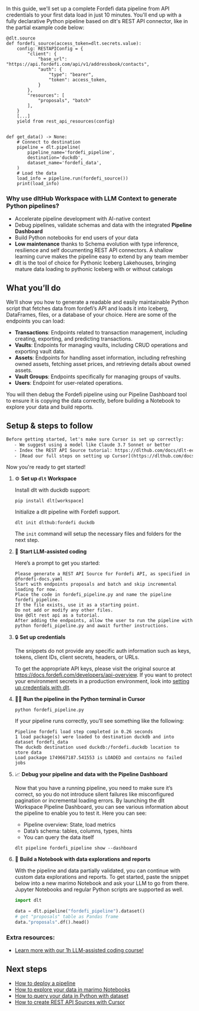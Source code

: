 In this guide, we'll set up a complete Fordefi data pipeline from API credentials to your first data load in just 10 minutes. You'll end up with a fully declarative Python pipeline based on dlt's REST API connector, like in the partial example code below:

```python-outcome
@dlt.source
def fordefi_source(access_token=dlt.secrets.value):
    config: RESTAPIConfig = {
        "client": {
            "base_url": "https://api.fordefi.com/api/v1/addressbook/contacts",
            "auth": {
                "type": "bearer",
                "token": access_token,
            }
        },
        "resources": [
            "proposals", "batch"
        ],
    }
    [...]
    yield from rest_api_resources(config)


def get_data() -> None:
    # Connect to destination
    pipeline = dlt.pipeline(
        pipeline_name='fordefi_pipeline',
        destination='duckdb',
        dataset_name='fordefi_data', 
    )
    # Load the data
    load_info = pipeline.run(fordefi_source())
    print(load_info) 
```

### Why use dltHub Workspace with LLM Context to generate Python pipelines?

- Accelerate pipeline development with AI-native context
- Debug pipelines, validate schemas and data with the integrated **Pipeline Dashboard**
- Build Python notebooks for end users of your data
- **Low maintenance** thanks to Schema evolution with type inference, resilience and self documenting REST API connectors. A shallow learning curve makes the pipeline easy to extend by any team member
- dlt is the tool of choice for Pythonic Iceberg Lakehouses, bringing mature data loading to pythonic Iceberg with or without catalogs

## What you’ll do

We’ll show you how to generate a readable and easily maintainable Python script that fetches data from fordefi’s API and loads it into Iceberg, DataFrames, files, or a database of your choice. Here are some of the endpoints you can load:

- **Transactions**: Endpoints related to transaction management, including creating, exporting, and predicting transactions.
- **Vaults**: Endpoints for managing vaults, including CRUD operations and exporting vault data.
- **Assets**: Endpoints for handling asset information, including refreshing owned assets, fetching asset prices, and retrieving details about owned assets.
- **Vault Groups**: Endpoints specifically for managing groups of vaults.
- **Users**: Endpoint for user-related operations.

You will then debug the Fordefi pipeline using our Pipeline Dashboard tool to ensure it is copying the data correctly, before building a Notebook to explore your data and build reports.

## Setup & steps to follow

```default
Before getting started, let's make sure Cursor is set up correctly:
   - We suggest using a model like Claude 3.7 Sonnet or better
   - Index the REST API Source tutorial: https://dlthub.com/docs/dlt-ecosystem/verified-sources/rest_api/ and add it to context as **@dlt rest api**
   - [Read our full steps on setting up Cursor](https://dlthub.com/docs/dlt-ecosystem/llm-tooling/cursor-restapi#23-configuring-cursor-with-documentation)
```

Now you're ready to get started!

1. ⚙️ **Set up `dlt` Workspace**
    
    Install dlt with duckdb support:
    ```shell
    pip install dlt[workspace]
    ```

    Initialize a dlt pipeline with Fordefi support.
    ```shell
    dlt init dlthub:fordefi duckdb
    ```

    The `init` command will setup the necessary files and folders for the next step.
    
2. 🤠 **Start LLM-assisted coding**
    
    Here’s a prompt to get you started:
    
    ```prompt
    Please generate a REST API Source for Fordefi API, as specified in @fordefi-docs.yaml 
    Start with endpoints proposals and batch and skip incremental loading for now. 
    Place the code in fordefi_pipeline.py and name the pipeline fordefi_pipeline. 
    If the file exists, use it as a starting point. 
    Do not add or modify any other files. 
    Use @dlt rest api as a tutorial. 
    After adding the endpoints, allow the user to run the pipeline with python fordefi_pipeline.py and await further instructions.
    ```

    
3. 🔒 **Set up credentials** 
    
    The snippets do not provide any specific auth information such as keys, tokens, client IDs, client secrets, headers, or URLs.
    
    To get the appropriate API keys, please visit the original source at https://docs.fordefi.com/developers/api-overview.
    If you want to protect your environment secrets in a production environment, look into [setting up credentials with dlt](https://dlthub.com/docs/walkthroughs/add_credentials).
    
4. 🏃‍♀️ **Run the pipeline in the Python terminal in Cursor**
    
    ```shell
    python fordefi_pipeline.py
    ```
    
    If your pipeline runs correctly, you’ll see something like the following:
    
    ```shell
    Pipeline fordefi load step completed in 0.26 seconds
    1 load package(s) were loaded to destination duckdb and into dataset fordefi_data
    The duckdb destination used duckdb:/fordefi.duckdb location to store data
    Load package 1749667187.541553 is LOADED and contains no failed jobs
    ```
    
5. 📈 **Debug your pipeline and data with the Pipeline Dashboard**

    Now that you have a running pipeline, you need to make sure it’s correct, so you do not introduce silent failures like misconfigured pagination or incremental loading errors. By launching the dlt Workspace Pipeline Dashboard, you can see various information about the pipeline to enable you to test it. Here you can see:
    - Pipeline overview: State, load metrics
    - Data’s schema: tables, columns, types, hints
    - You can query the data itself
    
    ```shell
    dlt pipeline fordefi_pipeline show --dashboard
    ```
    
6. 🐍 **Build a Notebook with data explorations and reports**

    With the pipeline and data partially validated, you can continue with custom data explorations and reports. To get started, paste the snippet below into a new marimo Notebook and ask your LLM to go from there. Jupyter Notebooks and regular Python scripts are supported as well.

    
    ```python
    import dlt

   data = dlt.pipeline("fordefi_pipeline").dataset()
   # get "proposals" table as Pandas frame
   data."proposals".df().head()
    ```

### Extra resources:

- [Learn more with our 1h LLM-assisted coding course!](https://www.youtube.com/watch?v=GGid70rnJuM)

## Next steps

- [How to deploy a pipeline](https://dlthub.com/docs/walkthroughs/deploy-a-pipeline)
- [How to explore your data in marimo Notebooks](https://dlthub.com/docs/general-usage/dataset-access/marimo)
- [How to query your data in Python with dataset](https://dlthub.com/docs/general-usage/dataset-access/dataset)
- [How to create REST API Sources with Cursor](https://dlthub.com/docs/dlt-ecosystem/llm-tooling/cursor-restapi)
